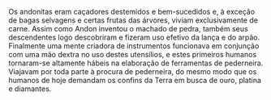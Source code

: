 ﻿Os andonitas eram caçadores destemidos e bem-sucedidos e, à exceção de bagas selvagens e certas frutas das árvores, viviam exclusivamente de carne. Assim como Andon inventou o machado de pedra, também seus descendentes logo descobriram e fizeram uso efetivo da lança e do arpão. Finalmente uma mente criadora de instrumentos funcionava em conjunção com uma mão dextra no uso destes utensílios, e estes primeiros humanos tornaram-se altamente hábeis na elaboração de ferramentas de pederneira. Viajavam por toda parte à procura de pederneira, do mesmo modo que os humanos de hoje demandam os confins da Terra em busca de ouro, platina e diamantes.